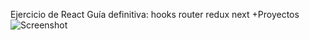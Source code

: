 Ejercicio de React Guía definitiva: hooks router redux next +Proyectos
![Screenshot](screenshot.png)

